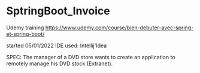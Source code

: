 # SptringBoot_Invoice
Udemy training
https://www.udemy.com/course/bien-debuter-avec-spring-et-spring-boot/

started 05/01/2022
IDE used: Intellij'Idea

SPEC:
The manager of a DVD store wants to create an application to remotely manage his DVD stock (Extranet).
